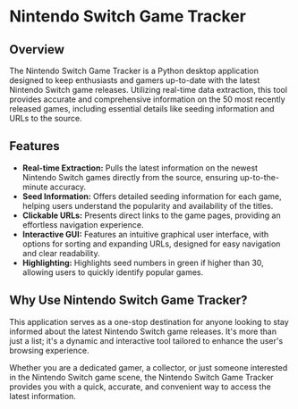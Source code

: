 # Nintendo Switch Game Tracker

## Overview
The Nintendo Switch Game Tracker is a Python desktop application designed to keep enthusiasts and gamers up-to-date with the latest Nintendo Switch game releases. Utilizing real-time data extraction, this tool provides accurate and comprehensive information on the 50 most recently released games, including essential details like seeding information and URLs to the source.

## Features
- **Real-time Extraction:** Pulls the latest information on the newest Nintendo Switch games directly from the source, ensuring up-to-the-minute accuracy.
- **Seed Information:** Offers detailed seeding information for each game, helping users understand the popularity and availability of the titles.
- **Clickable URLs:** Presents direct links to the game pages, providing an effortless navigation experience.
- **Interactive GUI:** Features an intuitive graphical user interface, with options for sorting and expanding URLs, designed for easy navigation and clear readability.
- **Highlighting:** Highlights seed numbers in green if higher than 30, allowing users to quickly identify popular games.

## Why Use Nintendo Switch Game Tracker?
This application serves as a one-stop destination for anyone looking to stay informed about the latest Nintendo Switch game releases. It's more than just a list; it's a dynamic and interactive tool tailored to enhance the user's browsing experience.

Whether you are a dedicated gamer, a collector, or just someone interested in the Nintendo Switch game scene, the Nintendo Switch Game Tracker provides you with a quick, accurate, and convenient way to access the latest information.
